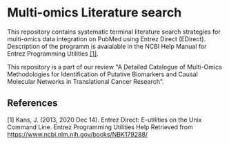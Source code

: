 # Multi-omics Literature search

This repository contains systematic terminal literature search strategies for multi-omics data integration on PubMed using Entrez Direct (EDirect).
Description of the programm is avaialable in the NCBI Help Manual for Entrez Programming Utilities [[1]](#1).

This repository is a part of our review "A Detailed Catalogue of Multi-Omics Methodologies for Identification of Putative Biomarkers and 
Causal Molecular Networks in Translational Cancer Research".

## References

<a id="1">[1]</a> 
Kans, J. (2013, 2020 Dec 14). Entrez Direct: E-utilities on the Unix Command Line. Entrez Programming Utilities Help Retrieved from https://www.ncbi.nlm.nih.gov/books/NBK179288/
